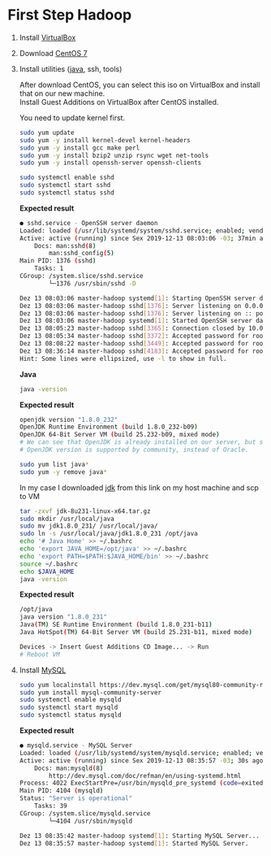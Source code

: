 # First Step Hadoop

1. Install [VirtualBox](https://www.virtualbox.org/wiki/Linux_Downloads)
2. Download [CentOS 7](http://isoredirect.centos.org/centos/7/isos/x86_64/)
3. Install utilities ([java](https://www.oracle.com/technetwork/pt/java/javase/downloads/jdk8-downloads-2133151.html), ssh, tools)

    After download CentOS, you can select this iso on VirtualBox and install that on our new machine. <br>
    Install Guest Additions on VirtualBox after CentOS installed.<br>

    You need to update kernel first.

    ```bash
    sudo yum update
    sudo yum -y install kernel-devel kernel-headers
    sudo yum -y install gcc make perl
    sudo yum -y install bzip2 unzip rsync wget net-tools
    sudo yum -y install openssh-server openssh-clients
    ```

    ```bash
    sudo systemctl enable sshd
    sudo systemctl start sshd
    sudo systemctl status sshd
    ```

    **Expected result**

    ```bash
    ● sshd.service - OpenSSH server daemon
    Loaded: loaded (/usr/lib/systemd/system/sshd.service; enabled; vendor preset: enabled)
    Active: active (running) since Sex 2019-12-13 08:03:06 -03; 37min ago
        Docs: man:sshd(8)
            man:sshd_config(5)
    Main PID: 1376 (sshd)
        Tasks: 1
    CGroup: /system.slice/sshd.service
            └─1376 /usr/sbin/sshd -D

    Dez 13 08:03:06 master-hadoop systemd[1]: Starting OpenSSH server daemon...
    Dez 13 08:03:06 master-hadoop sshd[1376]: Server listening on 0.0.0.0 port 22.
    Dez 13 08:03:06 master-hadoop sshd[1376]: Server listening on :: port 22.
    Dez 13 08:03:06 master-hadoop systemd[1]: Started OpenSSH server daemon.
    Dez 13 08:05:23 master-hadoop sshd[3365]: Connection closed by 10.0.2.2 port...]
    Dez 13 08:05:34 master-hadoop sshd[3372]: Accepted password for root from 10...2
    Dez 13 08:08:22 master-hadoop sshd[3449]: Accepted password for root from 10...2
    Dez 13 08:36:14 master-hadoop sshd[4183]: Accepted password for root from 10...2
    Hint: Some lines were ellipsized, use -l to show in full.
    ```

    **Java**

    ```bash
    java -version
    ```

    **Expected result**

    ```bash
    openjdk version "1.8.0_232"
    OpenJDK Runtime Environment (build 1.8.0_232-b09)
    OpenJDK 64-Bit Server VM (build 25.232-b09, mixed mode)
    # We can see that OpenJDK is already installed on our server, but since Oracle have been bought java, some applications runs better when Oracle JDK is installed instead of OpenJDK.
    # OpenJDK version is supported by community, instead of Oracle.
    ```

    ```bash
    sudo yum list java*
    sudo yum -y remove java*
    ```

    In my case I downloaded [jdk](https://www.oracle.com/technetwork/pt/java/javase/downloads/jdk8-downloads-2133151.html) from this link on my host machine and scp to VM

    ```bash
    tar -zxvf jdk-8u231-linux-x64.tar.gz
    sudo mkdir /usr/local/java
    sudo mv jdk1.8.0_231/ /usr/local/java/
    sudo ln -s /usr/local/java/jdk1.8.0_231 /opt/java
    echo '# Java Home' >> ~/.bashrc
    echo 'export JAVA_HOME=/opt/java' >> ~/.bashrc
    echo 'export PATH=$PATH:$JAVA_HOME/bin' >> ~/.bashrc
    source ~/.bashrc
    echo $JAVA_HOME
    java -version
    ```

    **Expected result**

    ```bash
    /opt/java
    java version "1.8.0_231"
    Java(TM) SE Runtime Environment (build 1.8.0_231-b11)
    Java HotSpot(TM) 64-Bit Server VM (build 25.231-b11, mixed mode)
    ```

    ```python
    Devices -> Insert Guest Additions CD Image... -> Run
    # Reboot VM
    ```

4. Install [MySQL](https://dev.mysql.com/doc/)

    ```bash
    sudo yum localinstall https://dev.mysql.com/get/mysql80-community-release-el7-1.noarch.rpm
    sudo yum install mysql-community-server
    sudo systemctl enable mysqld
    sudo systemctl start mysqld
    sudo systemctl status mysqld
    ```

    **Expected result**

    ```bash
    ● mysqld.service - MySQL Server
    Loaded: loaded (/usr/lib/systemd/system/mysqld.service; enabled; vendor preset: disabled)
    Active: active (running) since Sex 2019-12-13 08:35:57 -03; 30s ago
        Docs: man:mysqld(8)
            http://dev.mysql.com/doc/refman/en/using-systemd.html
    Process: 4022 ExecStartPre=/usr/bin/mysqld_pre_systemd (code=exited, status=0/SUCCESS)
    Main PID: 4104 (mysqld)
    Status: "Server is operational"
        Tasks: 39
    CGroup: /system.slice/mysqld.service
            └─4104 /usr/sbin/mysqld

    Dez 13 08:35:42 master-hadoop systemd[1]: Starting MySQL Server...
    Dez 13 08:35:57 master-hadoop systemd[1]: Started MySQL Server.
    ```
